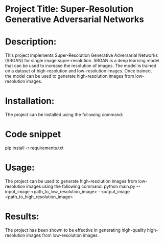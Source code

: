 # Project Title: Super-Resolution Generative Adversarial Networks

# Description: 
This project implements Super-Resolution Generative Adversarial Networks (SRGAN) for single image super-resolution. SRGAN is a deep learning model that can be used to increase the resolution of images. The model is trained on a dataset of high-resolution and low-resolution images. Once trained, the model can be used to generate high-resolution images from low-resolution images.

# Installation: 
The project can be installed using the following command:

# Code snippet
pip install -r requirements.txt

# Usage: 
The project can be used to generate high-resolution images from low-resolution images using the following command:
python main.py --input_image <path_to_low_resolution_image> --output_image <path_to_high_resolution_image>

# Results: 
The project has been shown to be effective in generating high-quality high-resolution images from low-resolution images.

